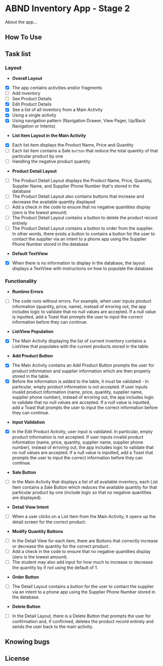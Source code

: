 # ABND Inventory App - Stage 2

About the app...

## How To Use

## Task list

### Layout

- **Overall Layout**

- [x] The app contains activities and/or fragments
- [ ] Add inventory
- [ ] See Product Details
- [x] Edit Product Details
- [x] See a list of all inventory from a Main Activity
- [x] Using a single activity
- [x] Using navigation pattern (Navigation Drawer, View Pager, Up/Back Navigation or Intents)

- **List Item Layout in the Main Activity**

- [x] Each list item displays the Product Name, Price and Quantity
- [ ] Each list item contains a Sale `button` that reduce the total quantity of that particular product by one
- [ ] Handling the negative product quantity

- **Product Detail Layout**

- [ ] The Product Detail Layout displays the Product Name, Price, Quantity, Supplier Name, and Supplier Phone Number that's stored in the database
- [ ] The Product Detail Layout also contains buttons that increase and decrease the available quantity displayed
- [ ] Add a check in the code to ensure that no negative quantities display (zero is the lowest amount)
- [ ] The Product Detail Layout contains a button to delete the product record entirely
- [ ] The Product Detail Layout contains a button to order from the supplier. In other words, there exists a button to contains a button for the user to contact the supplier via an intent to a phone app using the Supplier Phone Number stored in the database

- **Default TextView**

- [x] When there is no information to display in the database, the layout displays a TextView with instructions on how to populate the database

### Functionality

- **Runtime Errors**
  
- [ ] The code runs without errors. For example, when user inputs product information (quantity, price, name), instead of erroring out, the app includes logic to validate that no null values are accepted. If a null value is inputted, add a Toast that prompts the user to input the correct information before they can continue.

- **ListView Population**

- [x] The Main Activity displaying the list of current inventory contains a ListView that populates with the current products stored in the table.

- **Add Product Button**

- [x] The Main Activity contains an Add Product Button prompts the user for product information and supplier information which are then properly stored in the table.
- [x] Before the information is added to the table, it must be validated - In particular, empty product information is not accepted. If user inputs invalid product information (name, price, quantity, supplier name, supplier phone number), instead of erroring out, the app includes logic to validate that no null values are accepted. If a null value is inputted, add a Toast that prompts the user to input the correct information before they can continue.

- **Input Validation**

- [x] In the Edit Product Activity, user input is validated. In particular, empty product information is not accepted. If user inputs invalid product information (name, price, quantity, supplier name, supplier phone number), instead of erroring out, the app includes logic to validate that no null values are accepted. If a null value is inputted, add a Toast that prompts the user to input the correct information before they can continue.

- **Sale Button**

- [ ] In the Main Activity that displays a list of all available inventory, each List Item contains a Sale Button which reduces the available quantity for that particular product by one (include logic so that no negative quantities are displayed).

- **Detail View Intent**

- [ ] When a user clicks on a List Item from the Main Activity, it opens up the detail screen for the correct product.

- **Modify Quantity Buttons**

- [ ] In the Detail View for each item, there are Buttons that correctly increase or decrease the quantity for the correct product.
- [ ] Add a check in the code to ensure that no negative quantities display (zero is the lowest amount).
- [ ] The student may also add input for how much to increase or decrease the quantity by if not using the default of 1.

- **Order Button**

- [ ] The Detail Layout contains a button for the user to contact the supplier via an intent to a phone app using the Supplier Phone Number stored in the database.

- **Delete Button**

- [ ] In the Detail Layout, there is a Delete Button that prompts the user for confirmation and, if confirmed, deletes the product record entirely and sends the user back to the main activity.

## Knowing bugs

## License
